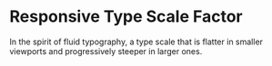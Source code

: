 # Responsive Type Scale Factor
In the spirit of fluid typography, a type scale that is flatter in smaller viewports and progressively steeper in larger ones.
